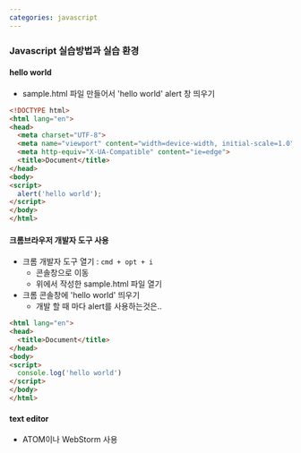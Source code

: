 ```yaml
---
categories: javascript
---
```


### Javascript 실습방법과 실습 환경

#### hello world 

* sample.html 파일 만들어서 'hello world' alert 창 띄우기

```html
<!DOCTYPE html>
<html lang="en">
<head>
  <meta charset="UTF-8">
  <meta name="viewport" content="width=device-width, initial-scale=1.0">
  <meta http-equiv="X-UA-Compatible" content="ie=edge">
  <title>Document</title>
</head>
<body>
<script>
  alert('hello world');
</script>
</body>
</html>
```

#### 크롬브라우저 개발자 도구 사용

* 크롬 개발자 도구 열기 : `cmd + opt + i`
  * 콘솔창으로 이동
  * 위에서 작성한 sample.html 파일 열기
* 크롬 콘솔창에 'hello world' 띄우기
  * 개발 할 때 마다 alert를 사용하는것은..

```html
<html lang="en">
<head>
  <title>Document</title>
</head>
<body>
<script>
  console.log('hello world')
</script>
</body>
</html>
```

#### text editor 

* ATOM이나 WebStorm 사용
